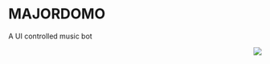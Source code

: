 <h1>MAJORDOMO</h1>
<p>A UI controlled music bot</p>
<p align="center">
    <img align="right" src="https://i.imgur.com/iUqzJiI.png">
</p>